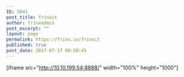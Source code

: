 ```yaml
---
ID: 5041
post_title: frinxit
author: frinxadmin
post_excerpt: ""
layout: page
permalink: https://frinx.io/frinxit
published: true
post_date: 2017-07-17 08:58:45
---
```

[iframe src="http://10.10.199.54:8888/" width="100%" height="1000"]